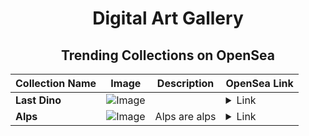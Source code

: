 <div align="center">

# Digital Art Gallery

## Trending Collections on OpenSea

| Collection Name                       | Image                                                                                     | Description                       | OpenSea Link                                                                                          |
|---------------------------------------|-------------------------------------------------------------------------------------------|-----------------------------------|--------------------------------------------------------------------------------------------------------|
| **Last Dino** | ![Image](https://i.seadn.io/s/raw/files/8b34df111e41d6f75b59ab78dafe1615.gif?w=500&auto=format?w=200&auto=format) |  | <details><summary>Link</summary>[Last Dino](https://opensea.io/collection/last-dino-12)</details> |
| **Alps** | ![Image](https://i.seadn.io/s/raw/files/9141ccd58d669ebe03b840bbb203181d.jpg?w=500&auto=format?w=200&auto=format) | Alps are alps | <details><summary>Link</summary>[Alps](https://opensea.io/collection/alps-15)</details> |

</div>